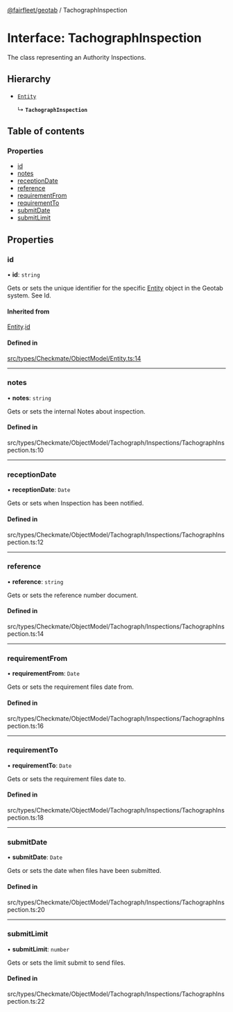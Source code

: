 [@fairfleet/geotab](../README.md) / TachographInspection

# Interface: TachographInspection

The class representing an Authority Inspections.

## Hierarchy

- [`Entity`](Entity.md)

  ↳ **`TachographInspection`**

## Table of contents

### Properties

- [id](TachographInspection.md#id)
- [notes](TachographInspection.md#notes)
- [receptionDate](TachographInspection.md#receptiondate)
- [reference](TachographInspection.md#reference)
- [requirementFrom](TachographInspection.md#requirementfrom)
- [requirementTo](TachographInspection.md#requirementto)
- [submitDate](TachographInspection.md#submitdate)
- [submitLimit](TachographInspection.md#submitlimit)

## Properties

### id

• **id**: `string`

Gets or sets the unique identifier for the specific [Entity](Entity.md) object in the Geotab system. See Id.

#### Inherited from

[Entity](Entity.md).[id](Entity.md#id)

#### Defined in

[src/types/Checkmate/ObjectModel/Entity.ts:14](https://github.com/fairfleet/geotab/blob/ff38bfc/src/types/Checkmate/ObjectModel/Entity.ts#L14)

___

### notes

• **notes**: `string`

Gets or sets the internal Notes about inspection.

#### Defined in

src/types/Checkmate/ObjectModel/Tachograph/Inspections/TachographInspection.ts:10

___

### receptionDate

• **receptionDate**: `Date`

Gets or sets when Inspection has been notified.

#### Defined in

src/types/Checkmate/ObjectModel/Tachograph/Inspections/TachographInspection.ts:12

___

### reference

• **reference**: `string`

Gets or sets the reference number document.

#### Defined in

src/types/Checkmate/ObjectModel/Tachograph/Inspections/TachographInspection.ts:14

___

### requirementFrom

• **requirementFrom**: `Date`

Gets or sets the requirement files date from.

#### Defined in

src/types/Checkmate/ObjectModel/Tachograph/Inspections/TachographInspection.ts:16

___

### requirementTo

• **requirementTo**: `Date`

Gets or sets the requirement files date to.

#### Defined in

src/types/Checkmate/ObjectModel/Tachograph/Inspections/TachographInspection.ts:18

___

### submitDate

• **submitDate**: `Date`

Gets or sets the date when files have been submitted.

#### Defined in

src/types/Checkmate/ObjectModel/Tachograph/Inspections/TachographInspection.ts:20

___

### submitLimit

• **submitLimit**: `number`

Gets or sets the limit submit to send files.

#### Defined in

src/types/Checkmate/ObjectModel/Tachograph/Inspections/TachographInspection.ts:22
